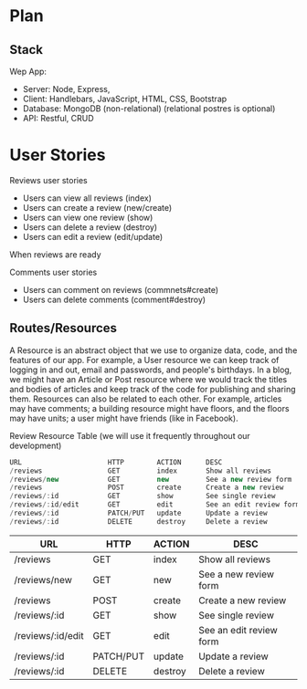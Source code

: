 # Plan

## Stack

Wep App:

- Server: Node, Express,
- Client: Handlebars, JavaScript, HTML, CSS, Bootstrap
- Database: MongoDB (non-relational) (relational postres is optional)
- API: Restful, CRUD

# User Stories

Reviews user stories

- Users can view all reviews (index)
- Users can create a review (new/create)
- Users can view one review (show)
- Users can delete a review (destroy)
- Users can edit a review (edit/update)

When reviews are ready

Comments user stories

- Users can comment on reviews (commnets#create)
- Users can delete comments (comment#destroy)

## Routes/Resources

A Resource is an abstract object that we use to organize data, code, and the features of our app. For example, a User resource we can keep track of logging in and out, email and passwords, and people's birthdays. In a blog, we might have an Article or Post resource where we would track the titles and bodies of articles and keep track of the code for publishing and sharing them.
Resources can also be related to each other. For example, articles may have comments; a building resource might have floors, and the floors may have units; a user might have friends (like in Facebook).

Review Resource Table (we will use it frequently throughout our development)

```js
URL                     HTTP        ACTION      DESC
/reviews                GET         index       Show all reviews
/reviews/new            GET         new         See a new review form
/reviews                POST        create      Create a new review
/reviews/:id            GET         show        See single review
/reviews/:id/edit       GET         edit        See an edit review form
/reviews/:id            PATCH/PUT   update      Update a review
/reviews/:id            DELETE      destroy     Delete a review
```

| URL      | HTTP | ACTION | DESC |
| ----------- | ----------- | ----------- | ----------- |
| /reviews            |    GET        | index     |  Show all reviews           |
| /reviews/new        |    GET        | new       |  See a new review form      |
| /reviews            |    POST       | create    |  Create a new review        |
| /reviews/:id        |    GET        | show      |  See single review          |
| /reviews/:id/edit   |    GET        | edit      |  See an edit review form    |
| /reviews/:id        |    PATCH/PUT  | update    |  Update a review            |
| /reviews/:id        |    DELETE     | destroy   |  Delete a review            |